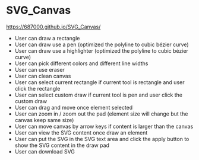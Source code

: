 # SVG_Canvas
https://687000.github.io/SVG_Canvas/

- User can draw a rectangle
- User can draw use a pen (optimized the polyline to cubic bézier curve)
- User can draw use a highlighter (optimized the polyline to cubic bézier curve)
- User can pick different colors and different line widths
- User can use eraser
- User can clean canvas 
- User can select current rectangle if current tool is rectangle and user click the rectangle 
- User can select custom draw if current tool is pen and user click the custom draw 
- User can drag and move once element selected 
- User can zoom in / zoom out the pad (element size will change but the canvas keep same size) 
- User can move canvas by arrow keys if content is larger than the canvas 
- User can view the SVG content once draw an element 
- User can put the SVG in the SVG text area and click the apply button to show the SVG content in the draw pad 
- User can download SVG
